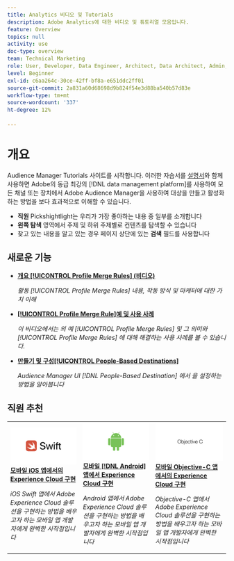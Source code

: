 ```yaml
---
title: Analytics 비디오 및 Tutorials
description: Adobe Analytics에 대한 비디오 및 튜토리얼 모음입니다.
feature: Overview
topics: null
activity: use
doc-type: overview
team: Technical Marketing
role: User, Developer, Data Engineer, Architect, Data Architect, Admin, Leader
level: Beginner
exl-id: c6aa264c-30ce-42ff-bf8a-e651ddc2ff01
source-git-commit: 2a831a60d68698d9b824f54e3d88ba540b57d83e
workflow-type: tm+mt
source-wordcount: '337'
ht-degree: 12%

---
```


# 개요

Audience Manager Tutorials 사이트를 시작합니다.  이러한 자습서를 [설명서](https://experienceleague.adobe.com/docs/audience-manager/user-guide/aam-home.html)와 함께 사용하면 Adobe의 동급 최강의 [!DNL data management platform]를 사용하여 모든 채널 또는 장치에서 Adobe Audience Manager을 사용하여 대상을 만들고 활성화하는 방법을 보다 효과적으로 이해할 수 있습니다.

* **직원** Pickshightlight는 우리가 가장 좋아하는 내용 중 일부를 소개합니다
* **왼쪽 탐색** 영역에서 주제 및 하위 주제별로 컨텐츠를 탐색할 수 있습니다
* 찾고 있는 내용을 알고 있는 경우 페이지 상단에 있는 **검색** 필드를 사용합니다

## 새로운 기능

* **[개요  [!UICONTROL Profile Merge Rules] (비디오)](build-and-manage-audiences/profile-merge/overview-of-profile-merge-rules.md)**

   *활동  [!UICONTROL Profile Merge Rules] 내용, 작동 방식 및 마케터에 대한 가치 이해*

* **[[!UICONTROL Profile Merge Rule]예 및 사용 사례](build-and-manage-audiences/profile-merge/profile-merge-rule-examples-and-use-cases.md)**

   *이 비디오에서는 의 예  [!UICONTROL Profile Merge Rules] 및 그 의미와  [!UICONTROL Profile Merge Rules] 에 대해 해결하는 사용 사례를 볼 수 있습니다.*

* **[만들기 및 구성[!UICONTROL People-Based Destinations]](data-activation/people-based-destinations/create-and-configure-people-based-destinations.md)**

   *Audience Manager UI [!DNL People-Based Destination] 에서 을 설정하는 방법을 알아봅니다*

## 직원 추천

<table>
<tr>
  <td>
    <a href="https://experienceleague.adobe.com/docs/launch-learn/implementing-in-mobile-ios-swift-apps-with-launch/index.html?lang=en">
      <img alt="'모바일 iOS Swift 애플리케이션에서의 Experience Cloud 구현' 자습서에 대한 축소판 이미지" src="assets/thumb_swift.png" />
    </a>
    <div>
      <a href="https://experienceleague.adobe.com/docs/launch-learn/implementing-in-mobile-ios-swift-apps-with-launch/index.html?lang=en">
    <strong>모바일 iOS 앱에서의 Experience Cloud 구현</strong>
    </a>
    </div>
    <p>
    <em>iOS Swift 앱에서 Adobe Experience Cloud 솔루션을 구현하는 방법을 배우고자 하는 모바일 앱 개발자에게 완벽한 시작점입니다</em>
    <p>
  </td>
  <td>
    <a href="https://experienceleague.adobe.com/docs/launch-learn/implementing-in-mobile-android-apps-with-launch/index.html?lang=en">
      <img alt="'모바일 Android 애플리케이션에서의 Experience Cloud 구현' 자습서에 대한 축소판 이미지" src="assets/thumb_android.png" />
    </a>
    <div>
      <a href="https://experienceleague.adobe.com/docs/launch-learn/implementing-in-mobile-android-apps-with-launch/index.html?lang=en">
    <strong>모바일 [!DNL Android] 앱에서 Experience Cloud 구현</strong>
    </a>
    </div>
    <p>
    <em>Android 앱에서 Adobe Experience Cloud 솔루션을 구현하는 방법을 배우고자 하는 모바일 앱 개발자에게 완벽한 시작점입니다</em>
    <p>
  </td>
  <td>
    <a href="https://experienceleague.adobe.com/docs/launch-learn/implementing-in-mobile-ios-objective-c-apps-with-launch/index.html?lang=en">
      <img alt="'모바일 Objective-C 애플리케이션에서의 Experience Cloud 구현' 자습서에 대한 축소판 이미지" src="assets/thumb_objective_c.png" />
    </a>
    <div>
      <a href="https://experienceleague.adobe.com/docs/launch-learn/implementing-in-mobile-ios-objective-c-apps-with-launch/index.html?lang=en">
    <strong>모바일 Objective-C 앱에서의 Experience Cloud 구현</strong>
    </a>
    </div>
    <p>
    <em>Objective-C 앱에서 Adobe Experience Cloud 솔루션을 구현하는 방법을 배우고자 하는 모바일 앱 개발자에게 완벽한 시작점입니다</em>
    <p>
  </td>
</tr>
</table>
